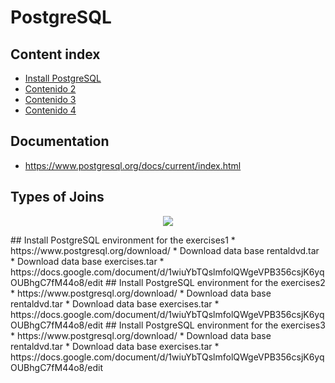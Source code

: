 # PostgreSQL

## Content index
* [Install PostgreSQL](#item1)
* [Contenido 2](#item2)
* [Contenido 3](#item3)
* [Contenido 4](#item4)   

## Documentation
* https://www.postgresql.org/docs/current/index.html  

## Types of Joins
<p align="center">
 
 <img src="https://user-images.githubusercontent.com/59533087/211632361-3d17caa8-d1a6-4b35-af49-6656485770f8.png">
</p>

<a name="item1"/>
## Install PostgreSQL environment for the exercises1
* https://www.postgresql.org/download/
* Download data base rentaldvd.tar  
* Download data base exercises.tar 
* https://docs.google.com/document/d/1wiuYbTQslmfolQWgeVPB356csjK6yqOUBhgC7fM44o8/edit


<a name="item2"/>
## Install PostgreSQL environment for the exercises2
* https://www.postgresql.org/download/
* Download data base rentaldvd.tar  
* Download data base exercises.tar 
* https://docs.google.com/document/d/1wiuYbTQslmfolQWgeVPB356csjK6yqOUBhgC7fM44o8/edit


<a name="item3"/>
## Install PostgreSQL environment for the exercises3
* https://www.postgresql.org/download/
* Download data base rentaldvd.tar  
* Download data base exercises.tar 
* https://docs.google.com/document/d/1wiuYbTQslmfolQWgeVPB356csjK6yqOUBhgC7fM44o8/edit

